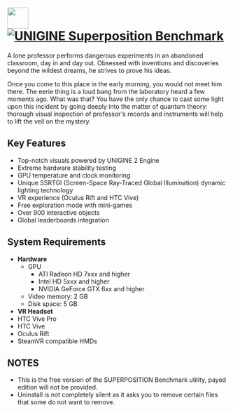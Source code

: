 # [<img src="https://cdn.jsdelivr.net/gh/AdmiringWorm/chocolatey-packages@abf46f64d842811d7ab0977b820a23d8c979444b/automatic/superposition-benchmark/icons/48x48.png" height="48" width="48" /> ![UNIGINE Superposition Benchmark](https://img.shields.io/chocolatey/v/superposition-benchmark.svg?label=UNIGINE%20Superposition%20Benchmarks&style=for-the-badge)](https://chocolatey.org/packages/superposition-benchmark)

A lone professor performs dangerous experiments in an abandoned classroom, day in and day out. Obsessed with inventions and discoveries beyond the wildest dreams, he strives to prove his ideas.

Once you come to this place in the early morning, you would not meet him there. The eerie thing is a loud bang from the laboratory heard a few moments ago. What was that? You have the only chance to cast some light upon this incident by going deeply into the matter of quantum theory: thorough visual inspection of professor's records and instruments will help to lift the veil on the mystery.

## Key Features

- Top-notch visuals powered by UNIGINE 2 Engine
- Extreme hardware stability testing
- GPU temperature and clock monitoring
- Unique SSRTGI (Screen-Space Ray-Traced Global Illumination) dynamic lighting technology
- VR experience (Oculus Rift and HTC Vive)
- Free exploration mode with mini-games
- Over 900 interactive objects
- Global leaderboards integration

## System Requirements

- **Hardware**
  - GPU
    - ATI Radeon HD 7xxx and higher
    - Intel HD 5xxx and higher
    - NVIDIA GeForce GTX 6xx and higher
  - Video memory: 2 GB
  - Disk space: 5 GB
- **VR Headset**
- HTC Vive Pro
- HTC Vive
- Oculus Rift
- SteamVR compatible HMDs

## NOTES

- This is the free version of the SUPERPOSITION Benchmark utility, payed edition will not be provided.
- Uninstall is not completely silent as it asks you to remove certain files that some do not want to remove.
